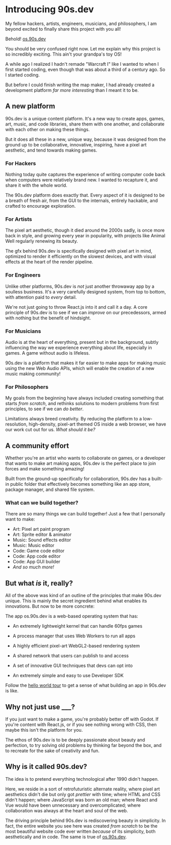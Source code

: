 # Introducing 90s.dev

My fellow hackers, artists, engineers, musicians, and philosophers,
I am beyond excited to finally share this project with you all!

Behold! [os.90s.dev](${OSHOST}/#sys/apps/editor.app.js)

You should be very confused right now.
Let me explain why this project is so incredibly exciting.
This ain't your grandpa's toy OS!

A while ago I realized I hadn't remade "Warcraft I" like I wanted to
when I first started coding, even though that was about a third
of a century ago. So I started coding.

But before I could finish writing the map maker, I had already created
a development platform *far more interesting* than I meant it to be.

## A new platform

90s.dev is a unique content platform. It's a new way to create
apps, games, art, music, and code libraries, share them with one
another, and collaborate with each other on making these things.

But it does all these in a new, unique way, because it was designed
from the ground up to be collaborative, innovative, inspiring,
have a pixel art aesthetic, and tend towards making games.

### For Hackers

Nothing today quite captures the experience of writing computer code
back when computers were relatively brand new. I wanted to recapture it,
and share it with the whole world.

The 90s.dev platform does exactly that. Every aspect of it is designed
to be a breath of fresh air, from the GUI to the internals, entirely
hackable, and crafted to encourage exploration.

### For Artists

The pixel art aesthetic, though it died around the 2000s sadly,
is once more back in style, and growing every year in popularity,
with projects like Animal Well regularly renewing its beauty.

The gfx behind 90s.dev is specifically designed with pixel art
in mind, optimized to render it efficiently on the slowest devices,
and with visual effects at the heart of the render pipeline.

### For Engineers

Unlike other platforms, 90s.dev is *not* just another throwaway
app by a soulless business. It's a very carefully designed
system, from top to bottom, with attention paid to *every* detail.

We're not just going to throw React.js into it and call it a day.
A core principle of 90s.dev is to see if we can *improve* on our
precedessors, armed with nothing but the benefit of hindsight.

### For Musicians

Audio is at the heart of everything, present but in the background,
subtly influencing the way we experience everything about life,
especially in games. A game without audio is lifeless.

90s.dev is a platform that makes it far easier to make apps for
making music using the new Web Audio APIs, which will enable
the creation of a new music making community!

### For Philosophers

My goals from the beginning have always included creating something
that starts *from scratch*, and rethinks solutions to modern problems
from first principles, to see if we can *do better*.

Limitations always breed creativity. By reducing the platform to a
low-resolution, high-density, pixel-art themed OS inside a web browser,
we have our work cut out for us. *What should it be?*

## A community effort

Whether you're an artist who wants to collaborate on games,
or a developer that wants to make art making apps, 90s.dev
is the perfect place to join forces and make something amazing!

Built from the ground-up specifically for collaboration, 90s.dev
has a built-in public folder that effectively becomes something
like an app store, package manager, and shared file system.

### What can we build together?

There are so many things we can build together!
Just a few that I personally want to make:

* Art: Pixel art paint program
* Art: Sprite editor & animator
* Music: Sound effects editor
* Music: Music editor
* Code: Game code editor
* Code: App code editor
* Code: App GUI builder
* *And so much more!*

## But what *is* it, really?

All of the above was kind of an outline of the principles
that make 90s.dev unique. This is mainly the secret ingredient
behind what enables its innovations. But now to be more concrete:

The app os.90s.dev is a web-based operating system that has:

* An extremely lightweight kernel that can handle 60fps games

* A process manager that uses Web Workers to run all apps

* A highly efficient pixel-art WebGL2-based rendering system

* A shared network that users can publish to and access

* A set of innovative GUI techniques that devs can opt into

* An extremely simple and easy to use Developer SDK

Follow the [hello world tour](/hello-world.html) to get a sense
of what building an app in 90s.dev is like.

## Why not just use ___?

If you just want to make a game, you're probably better off with Godot.
If you're content with React.js, or if you see nothing wrong with CSS,
then maybe this isn't the platform for you.

The ethos of 90s.dev is to be deeply passionate about beauty and perfection,
to try solving old problems by thinking far beyond the box, and to recreate
for the sake of creativity and fun.

## Why is it called 90s.dev?

The idea is to pretend everything technological after 1990 didn't happen.

Here, we reside in a sort of retrofuturistic alternate reality,
where pixel art aesthetics didn't die but only got *prettier* with time;
where HTML and CSS didn't happen; where JavaScript was born an old man;
where React and Vue would have been unnecessary and overcomplicated;
where collaboration was always at the heart and soul of the web.

The driving principle behind 90s.dev is rediscovering beauty in simplicity.
In fact, the entire website you see here was created *from scratch*
to be the most beautiful website code ever written *because* of its simplicity,
both aesthetically and in code. The same is true of [os.90s.dev](${OSHOST}).
